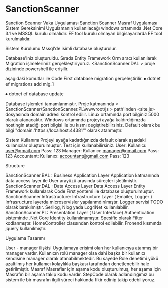 # SanctionScanner
Sanction Scanner Vaka Uygulaması
Sanction Scanner Masraf Uygulaması
Sistem Gereksinimi
Uygulamanın kullanılacağı windows ortamında .Net Core  3.1 ve MSSQL kurulu olmalıdır. EF tool kurulu olmayan bilgisayarlarda EF tool kurulmalıdır.

Sistem Kurulumu
Mssql'de <SanctionScanner> isimli database oluşturulur.


Database'iniz oluşturuldu. Sırada Entity Framework Orm aracı kullanılarak Migration işlmelerimiz gerçekleştiriyoruz.
<SanctionScanner.DAL > proje dizininde powershell ile erişilir.
 

 aşagıdaki komutlar ile Code First database migration gerçeleştirilir.
⦁	dotnet ef migrations add mig_1

⦁	dotnet ef database update
 

Database işlemleri tamamlanmıştır.
Proje katmanında 
< SanctionScanner\SanctionScanner.PL\wwwroot\js > path'inden <site.js> dosyasında domain adresi kontrol edilir. Linux ortamında port bilginiz 5000 olarak atanacaktır. Windows ortamında projeyi ayağa kaldırdığınızda hostingin atadığı port bilgisi ile bu kısmı degiştirebilirsiniz. Default olarak bu bilgi "domain:'https://localhost:44381'" olarak atanmıştır.
 
 


Sistem Kullanımı
Projeyi ayağa kadırdığınızda default olarak aşaıdaki kullanıcılar oluşturulmuştur. Test için kullanabilirsiniz.
User: Kullanıcı: user@gmail.com Pass: 123
Manager: Kullanıcı: manager@gmail.com Pass: 123
Accountant: Kullanıcı: accountant@gmail.com Pass: 123


Structure

SanctionScanner.BAL : Business Application Layer
Application katmanında data access layer ile User arayüzü arasında süreçler işletilmiştir.
SanctionScanner.DAL : Data Access Layer
Data Access Layer Entity Framework kullanılarak Code First yöntemi ile database oluşturulmuştur.
SanctionScanner.Infrastructure: Infrastructure Layer ( Emailer, Logger )
Infrasructure layerda microservisler yapılanmdırılmıştır. Logger servisi TODO olarak bırakılmıştır. Serilog, Nlog yada Log4Net kullanılabilir.
SanctionScanner.PL: Presentation Layer ( User Interface)
Authentication sisteminde .Net Core Identity kullanılmamıştır. Spesific olarak Filter kodlanmıştır. HomeController classından kontrol edilebilir. Fronend kısmında jquery kullanılmıştır.

Uygulama Tasarımı

User - manager ilişkisi
Uygulamaya erişimi olan her kullanıcıya atanmış bir manager vardır. Kullanıcın rolü manager olsa dahi başka bir kullanıcı kendisine manager olarak atanabilmektedir. Bu sayede Role denetimi yükü azaltılmış her kullanıcı kolaylıkla başkası tarafından denetlenebilir hale getirilmiştir.
Masraf
Masraflar için aşama kodu oluşturulmuş, her aşama için Masrafın bir aşama takip kodu vardır. StepCode olarak adlandırığımız bu sistem ile bir masrafın ilgili süreci hakkında fikir edinip takip edebiliyoruz.
 


